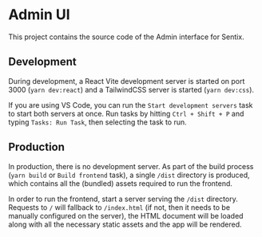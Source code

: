 # Admin UI

This project contains the source code of the Admin interface for Sentix.

## Development

During development, a React Vite development server is started on port 3000 (`yarn dev:react`) and a TailwindCSS server is started (`yarn dev:css`).

If you are using VS Code, you can run the `Start development servers` task to start both servers at once. Run tasks by hitting `Ctrl + Shift + P` and typing `Tasks: Run Task`, then selecting the task to run.

## Production

In production, there is no development server. As part of the build process (`yarn build` or `Build frontend` task), a single `/dist` directory is produced, which contains all the (bundled) assets required to run the frontend.

In order to run the frontend, start a server serving the `/dist` directory. Requests to `/` will fallback to `/index.html` (if not, then it needs to be manually configured on the server), the HTML document will be loaded along with all the necessary static assets and the app will be rendered.